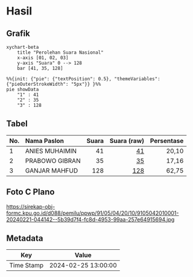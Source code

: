 # Hasil

## Grafik

```mermaid
xychart-beta
    title "Perolehan Suara Nasional"
    x-axis [01, 02, 03]
    y-axis "Suara" 0 --> 128
    bar [41, 35, 128]
```

```mermaid
%%{init: {"pie": {"textPosition": 0.5}, "themeVariables": {"pieOuterStrokeWidth": "5px"}} }%%
pie showData
    "1" : 41
    "2" : 35
    "3" : 128
```

## Tabel

| No. | Nama Paslon    | Suara | Suara (raw) | Persentase |
|:--- |:-------------- | -----:| -----------:| ----------:|
| 1   | ANIES MUHAIMIN | 41    | [41][p-1]   | 20,10      |
| 2   | PRABOWO GIBRAN | 35    | [35][p-2]   | 17,16      |
| 3   | GANJAR MAHFUD  | 128   | [128][p-3]  | 62,75      |


[p-1]: https://github.com/gigit-pemilu/pemilu-2024/blob/main/pilpres/hitung-suara/sub/91-papua/sub/05-kepulauan-yapen/sub/04-angkaisera/sub/2010-aitiri/sub/001-tps/sub/paslon-1.txt
[p-2]: https://github.com/gigit-pemilu/pemilu-2024/blob/main/pilpres/hitung-suara/sub/91-papua/sub/05-kepulauan-yapen/sub/04-angkaisera/sub/2010-aitiri/sub/001-tps/sub/paslon-2.txt
[p-3]: https://github.com/gigit-pemilu/pemilu-2024/blob/main/pilpres/hitung-suara/sub/91-papua/sub/05-kepulauan-yapen/sub/04-angkaisera/sub/2010-aitiri/sub/001-tps/sub/paslon-3.txt

## Foto C Plano

https://sirekap-obj-formc.kpu.go.id/d088/pemilu/ppwp/91/05/04/20/10/9105042010001-20240221-044142--5b39d7f4-fc8d-4953-99aa-257e64915694.jpg


## Metadata

| Key        | Value               |
| ---------- | ------------------- |
| Time Stamp | 2024-02-25 13:00:00 |



